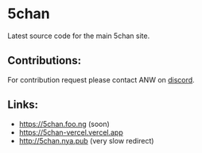 # 5chan
Latest source code for the main 5chan site.

## Contributions:
For contribution request please contact ANW on [discord](https://discord.com/users/1132513905898434600).

## Links:
- https://5chan.foo.ng (soon)
- https://5chan-vercel.vercel.app
- http://5chan.nya.pub (very slow redirect)
